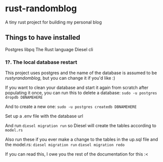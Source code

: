 # rust-randomblog
A tiny rust project for building my personal blog

## Things to have installed
Postgres
libpq
The Rust language
Diesel cli

### 1?. The local database restart
This project uses postgres and the name of the database is assumed to be *rustyrandomblog*, but you can change it if you'd like :)

If you want to clean your database and start it again from scratch after populating it once, you can run this to delete a database:
```sudo -u postgres dropdb DBNAMEHERE```

And to create a new one:
```sudo -u postgres createdb DBNAMEHERE```

Set up a .env file with the database url

And run ```diesel migration run``` so Diesel will create the tables according to `model.rs`

Also run these if you ever make a change to the tables in the up.sql file and the model.rs:
```diesel migration run```
```diesel migration redo```

If you can read this, I owe you the rest of the documentation for this :<
